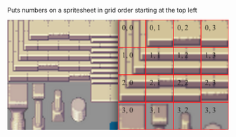 Puts numbers on a spritesheet in grid order starting at the top left

![image](example_output.png)

